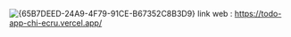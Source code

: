 ![{65B7DEED-24A9-4F79-91CE-B67352C8B3D9}](https://github.com/user-attachments/assets/627c4f4a-cacb-4fcc-90da-e04cbed065ee)
link web :
https://todo-app-chi-ecru.vercel.app/
